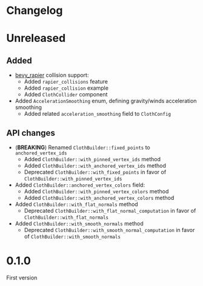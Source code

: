 # Changelog

# Unreleased

## Added

* [bevy_rapier](https://github.com/dimforge/bevy_rapier) collision support:
  * Added `rapier_collisions` feature
  * Added `rapier_collision` example
  * Added `ClothCollider` component
* Added `AccelerationSmoothing` enum, defining gravity/winds acceleration smoothing
  * Added related `acceleration_smoothing` field to `ClothConfig`

## API changes

* (**BREAKING**) Renamed `ClothBuilder::fixed_points` to `anchored_vertex_ids`
  * Added `ClothBuilder::with_pinned_vertex_ids` method
  * Added `ClothBuilder::with_anchored_vertex_ids` method
  * Deprecated `ClothBuilder::with_fixed_points` in favor of `ClothBuilder::with_pinned_vertex_ids`
* Added `ClothBuilder::anchored_vertex_colors` field:
  * Added `ClothBuilder::with_pinned_vertex_colors` method
  * Added `ClothBuilder::with_anchored_vertex_colors` method
* Added `ClothBuilder::with_flat_normals` method
  * Deprecated `ClothBuilder::with_flat_normal_computation` in favor of `ClothBuilder::with_flat_normals`
* Added `ClothBuilder::with_smooth_normals` method
  * Deprecated `ClothBuilder::with_smooth_normal_computation` in favor of `ClothBuilder::with_smooth_normals`

# 0.1.0

First version